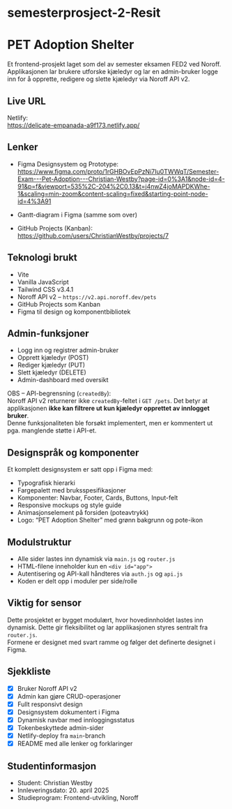 # semesterprosject-2-Resit
# PET Adoption Shelter

Et frontend-prosjekt laget som del av semester eksamen FED2 ved Noroff. Applikasjonen lar brukere utforske kjæledyr og lar en admin-bruker logge inn for å opprette, redigere og slette kjæledyr via Noroff API v2.

## Live URL

Netlify:  
https://delicate-empanada-a9f173.netlify.app/

## Lenker

- Figma Designsystem og Prototype:  
  https://www.figma.com/proto/1rGHBOvEpPzNi7Iu0TWWqT/Semester-Exam---Pet-Adoption---Christian-Westby?page-id=0%3A1&node-id=4-91&p=f&viewport=535%2C-204%2C0.13&t=j4nwZ4joMAPDKWhe-1&scaling=min-zoom&content-scaling=fixed&starting-point-node-id=4%3A91

- Gantt-diagram i Figma (samme som over)

- GitHub Projects (Kanban):  
  https://github.com/users/ChristianWestby/projects/7

## Teknologi brukt

- Vite
- Vanilla JavaScript
- Tailwind CSS v3.4.1
- Noroff API v2 – `https://v2.api.noroff.dev/pets`
- GitHub Projects som Kanban
- Figma til design og komponentbibliotek

## Admin-funksjoner

- Logg inn og registrer admin-bruker
- Opprett kjæledyr (POST)
- Rediger kjæledyr (PUT)
- Slett kjæledyr (DELETE)
- Admin-dashboard med oversikt

OBS – API-begrensning (`createdBy`):  
Noroff API v2 returnerer ikke `createdBy`-feltet i `GET /pets`. Det betyr at applikasjonen **ikke kan filtrere ut kun kjæledyr opprettet av innlogget bruker**.  
Denne funksjonaliteten ble forsøkt implementert, men er kommentert ut pga. manglende støtte i API-et.

## Designspråk og komponenter

Et komplett designsystem er satt opp i Figma med:

- Typografisk hierarki
- Fargepalett med bruksspesifikasjoner
- Komponenter: Navbar, Footer, Cards, Buttons, Input-felt
- Responsive mockups og style guide
- Animasjonselement på forsiden (poteavtrykk)
- Logo: “PET Adoption Shelter” med grønn bakgrunn og pote-ikon

## Modulstruktur

- Alle sider lastes inn dynamisk via `main.js` og `router.js`
- HTML-filene inneholder kun en `<div id="app">`
- Autentisering og API-kall håndteres via `auth.js` og `api.js`
- Koden er delt opp i moduler per side/rolle

## Viktig for sensor

Dette prosjektet er bygget modulært, hvor hovedinnholdet lastes inn dynamisk. Dette gir fleksibilitet og lar applikasjonen styres sentralt fra `router.js`.  
Formene er designet med svart ramme og følger det definerte designet i Figma.

## Sjekkliste

- [x] Bruker Noroff API v2
- [x] Admin kan gjøre CRUD-operasjoner
- [x] Fullt responsivt design
- [x] Designsystem dokumentert i Figma
- [x] Dynamisk navbar med innloggingsstatus
- [x] Tokenbeskyttede admin-sider
- [x] Netlify-deploy fra `main`-branch
- [x] README med alle lenker og forklaringer

## Studentinformasjon

- Student: Christian Westby  
- Innleveringsdato: 20. april 2025  
- Studieprogram: Frontend-utvikling, Noroff